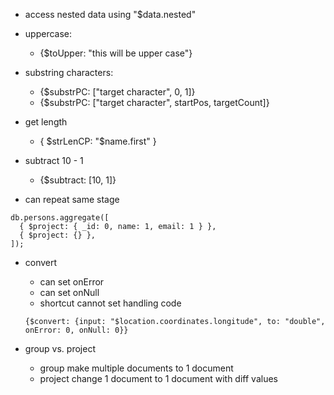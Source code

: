 - access nested data using "$data.nested"

- uppercase:

  - {$toUpper: "this will be upper case"}

- substring characters:

  - {$substrPC: ["target character", 0, 1]}
  - {$substrPC: ["target character", startPos, targetCount]}

- get length

  - { $strLenCP: "$name.first" }

- subtract 10 - 1

  - {$subtract: [10, 1]}

- can repeat same stage

```
db.persons.aggregate([
  { $project: { _id: 0, name: 1, email: 1 } },
  { $project: {} },
]);
```

- convert

  - can set onError
  - can set onNull
  - shortcut cannot set handling code

  ```
  {$convert: {input: "$location.coordinates.longitude", to: "double", onError: 0, onNull: 0}}
  ```

- group vs. project
  - group make multiple documents to 1 document
  - project change 1 document to 1 document with diff values
